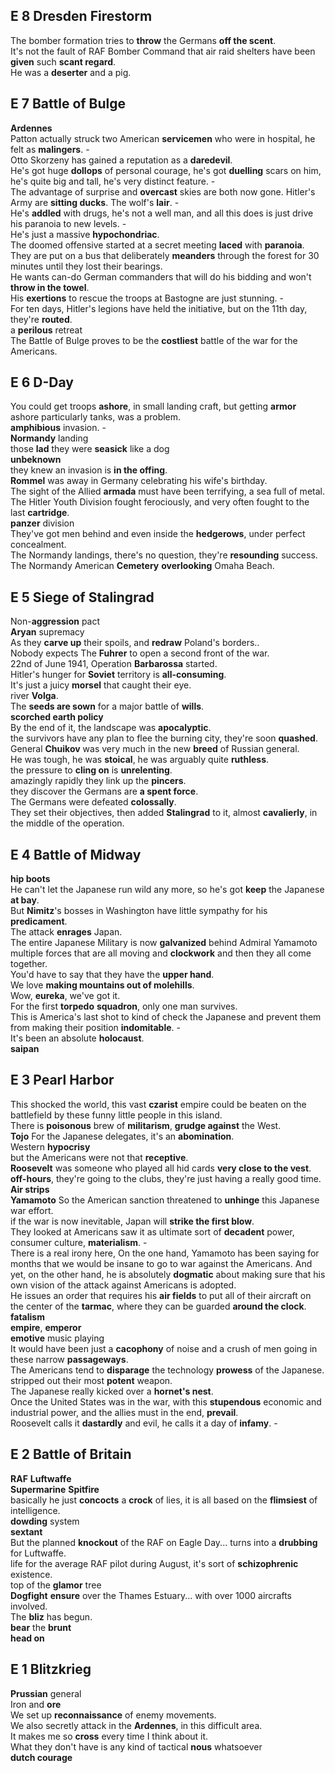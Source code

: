 
## E 8 Dresden Firestorm  
The bomber formation tries to **throw** the Germans **off the scent**.  
It's not the fault of RAF Bomber Command that air raid shelters have been **given** such **scant regard**.  
He was a **deserter** and a pig.  


## E 7 Battle of Bulge  
**Ardennes**  
Patton actually struck two American **servicemen** who were in hospital, he felt as **malingers**. -  
Otto Skorzeny has gained a reputation as a **daredevil**.  
He's got huge **dollops** of personal courage, he's got **duelling** scars on him, he's quite big and tall, he's very distinct feature. -  
The advantage of surprise and **overcast** skies are both now gone. Hitler's Army are **sitting ducks**. 
The wolf's **lair**. -  
He's **addled** with drugs, he's not a well man, and all this does is just drive his paranoia to new levels. -  
He's just a massive **hypochondriac**.  
The doomed offensive started at a secret meeting **laced** with **paranoia**.  
They are put on a bus that deliberately **meanders** through the forest for 30 minutes until they lost their bearings.  
He wants can-do German commanders that will do his bidding and won't **throw in the towel**.  
His **exertions** to rescue the troops at Bastogne are just stunning. -  
For ten days, Hitler's legions have held the initiative, but on the 11th day, they're **routed**.  
a **perilous** retreat  
The Battle of Bulge proves to be the **costliest** battle of the war for the Americans.  

## E 6 D-Day  
You could get troops **ashore**, in small landing craft, but getting **armor** ashore particularly tanks, was a problem.  
**amphibious** invasion. -  
**Normandy** landing  
those **lad** they were **seasick** like a dog  
**unbeknown**  
they knew an invasion is **in the offing**.  
**Rommel** was away in Germany celebrating his wife's birthday.   
The sight of the Allied **armada** must have been terrifying, a sea full of metal.  
The Hitler Youth Division fought ferociously, and very often fought to the last **cartridge**.  
**panzer** division  
They've got men behind and even inside the **hedgerows**, under perfect concealment.    
The Normandy landings, there's no question, they're **resounding** success.  
The Normandy American **Cemetery** **overlooking** Omaha Beach.  


## E 5 Siege of Stalingrad 
Non-**aggression** pact  
**Aryan** supremacy  
As they **carve up** their spoils, and **redraw** Poland's borders..  
Nobody expects The **Fuhrer** to open a second front of the war.  
22nd of June 1941, Operation **Barbarossa** started.  
Hitler's hunger for **Soviet** territory is **all-consuming**.  
It's just a juicy **morsel** that caught their eye.  
river **Volga**.  
The **seeds are sown** for a major battle of **wills**.  
**scorched earth policy**  
By the end of it, the landscape was **apocalyptic**.  
the survivors have any plan to flee the burning city, they're soon **quashed**.  
General **Chuikov** was very much in the new **breed** of Russian general.  
He was tough, he was **stoical**, he was arguably quite **ruthless**.  
the pressure to **cling on** is **unrelenting**.  
amazingly rapidly they link up the **pincers**.  
they discover the Germans are **a spent force**.  
The Germans were defeated **colossally**.  
They set their objectives, then added **Stalingrad** to it, almost **cavalierly**, in the middle of the operation.  


## E 4 Battle of Midway  
**hip boots**  
He can't let the Japanese run wild any more, so he's got **keep** the Japanese **at bay**.   
But **Nimitz**'s bosses in Washington have little sympathy for his **predicament**.  
The attack **enrages** Japan.  
The entire Japanese Military is now **galvanized** behind Admiral Yamamoto  
multiple forces that are all moving and **clockwork** and then they all come together.  
You'd have to say that they have the **upper hand**.  
We love **making mountains out of molehills**.  
Wow, **eureka**, we've got it.  
For the first **torpedo** **squadron**, only one man survives.  
This is America's last shot to kind of check the Japanese and prevent them from making their position **indomitable**. -  
It's been an absolute **holocaust**.  
**saipan**  

## E 3 Pearl Harbor  
This shocked the world, this vast **czarist** empire could be beaten on the battlefield by these funny little people in this island.  
There is **poisonous** brew of **militarism**, **grudge against** the West.  
**Tojo**
For the Japanese delegates, it's an **abomination**.  
Western **hypocrisy**  
but the Americans were not that **receptive**.  
**Roosevelt** was someone who played all hid cards **very close to the vest**.  
**off-hours**, they're going to the clubs, they're just having a really good time.  
**Air strips**  
**Yamamoto**
So the American sanction threatened to **unhinge** this Japanese war effort.  
if the war is now inevitable, Japan will **strike the first blow**.  
They looked at Americans saw it as ultimate sort of **decadent** power, consumer culture, **materialism**. -  
There is a real irony here, On the one hand, Yamamoto has been saying for months that we would be insane to go to war against the Americans. And yet, on the other hand, he is absolutely **dogmatic** about making sure that his own vision of the attack against Americans is adopted.  
He issues an order that requires his **air fields** to put all of their aircraft on the center of the **tarmac**, where they can be guarded **around the clock**.  
**fatalism**  
**empire**, **emperor**  
**emotive** music playing  
It would have been just a **cacophony** of noise and a crush of men going in these narrow **passageways**.  
The Americans tend to **disparage** the technology **prowess** of the Japanese.  
stripped out their most **potent** weapon.  
The Japanese really kicked over a **hornet's nest**.  
Once the United States was in the war, with this **stupendous** economic and industrial power, and the allies must in the end, **prevail**.  
Roosevelt calls it **dastardly** and evil, he calls it a day of **infamy**. -  


## E 2 Battle of Britain
**RAF** 
**Luftwaffe**   
**Supermarine** **Spitfire**  
basically he just **concocts** a **crock** of lies, it is all based on the **flimsiest** of intelligence.  
**dowding** system  
**sextant**  
But the planned **knockout** of the RAF on Eagle Day... turns into a **drubbing** for Luftwaffe.  
life for the average RAF pilot during August, it's sort of **schizophrenic** existence.  
top of the **glamor** tree  
**Dogfight** **ensure** over the Thames Estuary... with over 1000 aircrafts involved.  
The **bliz** has begun.  
**bear** the **brunt**  
**head on**  


## E 1 Blitzkrieg
**Prussian** general   
Iron and **ore**  
We set up **reconnaissance** of enemy movements.  
We also secretly attack in the **Ardennes**, in this difficult area.  
It makes me so **cross** every time I think about it.  
What they don't have is any kind of tactical **nous** whatsoever  
**dutch courage**  

